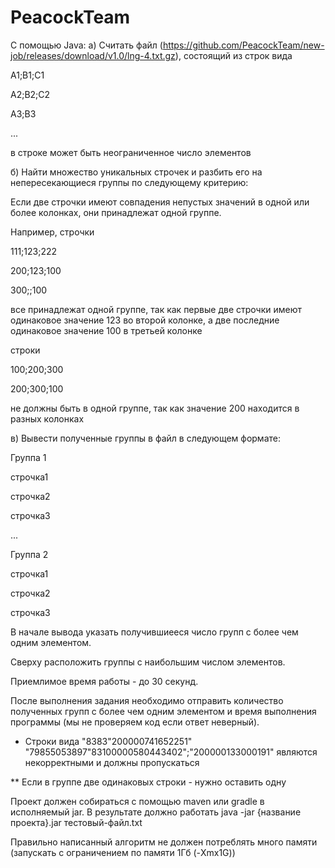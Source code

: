 # PeacockTeam
С помощью Java:
а) Считать файл (https://github.com/PeacockTeam/new-job/releases/download/v1.0/lng-4.txt.gz), состоящий из строк вида 

A1;B1;C1

A2;B2;C2

A3;B3

...

в строке может быть неограниченное число элементов

б) Найти множество уникальных строчек и разбить его на непересекающиеся группы по следующему критерию:

Если две строчки имеют совпадения непустых значений в одной или более колонках, они принадлежат одной группе. 

Например, строчки

111;123;222

200;123;100

300;;100

все принадлежат одной группе, так как первые две строчки имеют одинаковое значение 123 во второй колонке, а две последние одинаковое значение 100 в третьей колонке

строки

100;200;300

200;300;100

не должны быть в одной группе, так как значение 200 находится в разных колонках

в) Вывести полученные группы в файл в следующем формате:

Группа 1

строчка1

строчка2

строчка3

...

Группа 2 

строчка1

строчка2

строчка3

В начале вывода указать получившиееся число групп с более чем одним элементом.

Сверху расположить группы с наибольшим числом элементов.

Приемлимое время работы - до 30 секунд.

После выполнения задания необходимо отправить количество полученных групп с более чем одним элементом и время выполнения программы (мы не проверяем код если ответ неверный).

* Строки вида
 "8383"200000741652251"
 "79855053897"83100000580443402";"200000133000191"
 являются некорректными и должны пропускаться

** Если в группе две одинаковых строки - нужно оставить одну

Проект должен собираться с помощью maven или gradle в исполняемый jar.
В результате должно работать 
java -jar {название проекта}.jar тестовый-файл.txt

Правильно написанный алгоритм не должен потреблять много памяти (запускать с ограничением по памяти 1Гб (-Xmx1G))
